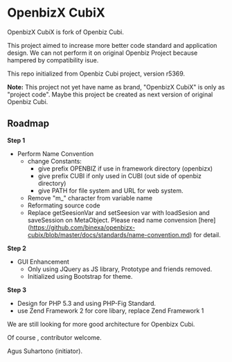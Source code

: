 OpenbizX CubiX
==============

OpenbizX CubiX is fork of Openbiz Cubi.

This project aimed to increase more better code standard and application design. 
We can not perform it on original Openbiz Project because hampered by compatibility isue.

This repo initialized from Openbiz Cubi project, version r5369.

**Note:**
This project not yet have name as brand, "OpenbizX CubiX" is only as "project code". 
Maybe this project be created as next version of original Openbiz Cubi.

Roadmap
-------

**Step 1**
* Perform Name Convention
  - change Constants:
    * give prefix OPENBIZ if use in framework directory (openbizx)
    * give prefix CUBI if only used in CUBI (out side of openbiz directory)
    * give PATH for file system and URL for web system.
  - Remove "m_" character from variable name
  - Reformating source code
  - Replace getSeesionVar and setSeesion var with loadSesion and saveSession on MetaObject. 
    Please read name convension [here] (https://github.com/binexa/openbizx-cubix/blob/master/docs/standards/name-convention.md)  for detail.

**Step 2**
* GUI Enhancement
  - Only using JQuery as JS library, Prototype and friends removed.
  - Initialized using Bootstrap for theme.

**Step 3**
* Design for PHP 5.3 and using PHP-Fig Standard.
* use Zend Framework 2 for core libary, replace Zend Framework 1



We are still looking for more good architecture for Openbizx Cubi.

Of course , contributor welcome.


Agus Suhartono (initiator).
